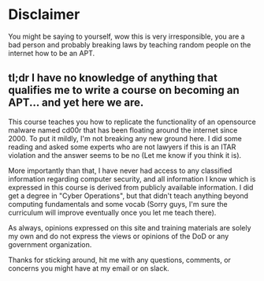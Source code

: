 # Disclaimer
You might be saying to yourself, wow this is very irresponsible, you are a bad person and probably breaking laws by teaching random people on the internet how to be an APT.

## tl;dr I have no knowledge of anything that qualifies me to write a course on becoming an APT... and yet here we are.  

This course teaches you how to replicate the functionality of an opensource malware named cd00r that has been floating around the internet since 2000. To put it mildly, I'm not breaking any new ground here. I did some reading and asked some experts who are not lawyers if this is an ITAR violation and the answer seems to be no (Let me know if you think it is).

More importantly than that, I have never had access to any classified information regarding computer security, and all information I know which is expressed in this course is derived from publicly available information. I did get a degree in "Cyber Operations", but that didn't teach anything beyond computing fundamentals and some vocab (Sorry guys, I'm sure the curriculum will improve eventually once you let me teach there). 

As always, opinions expressed on this site and training materials are solely my own and do not express the views or opinions of the DoD or any government organization.

Thanks for sticking around, hit me with any questions, comments, or concerns you might have at my email or on slack. 